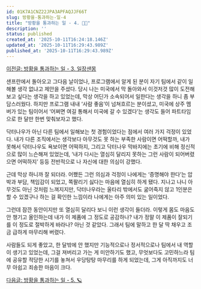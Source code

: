 ```yaml
---
id: 01K7A1CNZ22JPA3APFAQJJF66T
slug: 방황을-통과하는-일-4
title: "방황을 통과하는 일 - 4. 👨‍🏫"
description: ''
status: published
created_at: '2025-10-11T16:24:18.146Z'
updated_at: '2025-10-11T16:29:43.989Z'
published_at: '2025-10-11T16:29:43.989Z'
---
```

[이전글: 방황을 통과하는 일 - 3. 일장샌몽](/posts/방황을-통과하는-일-3-일장샌몽)

샌프란에서 돌아오고 그다음 날이었나, 프로그램에서 알게 된 분이 자기 팀에서 같이 일해볼 생각 없냐고 제안을 주셨다. 당시 나는 미국에서 막 돌아와서 이것저것 많이 도전해보고 싶다는 생각을 하고 있었는데, 막상 어딘가 소속되어서 일한다는 생각을 하니 좀 부담스러웠다. 하지만 프로그램 내내 ‘사람 좋음’이 넘쳐흐르는 분이셨고, 미국에 상주 멤버가 있는 팀이어서 ‘어쩌면 여길 통해서 미국에 갈 수 있겠다’는 생각도 들어 파트타임으로 한 달만 한번 맞춰보자고 했다.

닥터나우가 아닌 다른 팀에서 일해보는 첫 경험이었다는 점에서 여러 가지 걱정이 있었다. 내가 다른 조직에서는 생각보다 아무것도 못 하는 부족한 사람이면 어떡할까, 내가 못해서 닥터나우도 욕보이면 어떡하지, 그리고 닥터나우 막바지에는 초기에 비해 정신적으로 많이 느슨해져 있었는데, ‘내가 다시는 열심히 달리지 못하는 그런 사람이 되어버렸으면 어떡하지’ 등등 전반적으로 나 자신에 대한 의심이 강했다.

근데 막상 하니까 잘 되더라. 어쨌든 그런 의심과 걱정이 나에게는 ‘증명해야 한다’는 압박과 부담, 책임감이 되었고, 쪽팔리기 싫다는 마음에 열심히 하게 됐다. 지나고 나니 아무것도 아닌 것처럼 느껴지지만, 닥터나우라는 울타리 밖에서도 굶어죽지 않고 1인분은 할 수 있겠구나 하는 걸 확인한 느낌이라 나에게는 아주 의미 있는 일이었다.

그런데 잠깐 동안이지만 또 열심히 달리다 보니 이런 생각이 들더라. 이렇게 몸도 마음도 안 챙기고 올인하는데 내가 이 제품에 그 정도로 공감하나? 내가 정말 이 제품이 잘되기를 이 정도로 절박하게 바라나? 아닌 것 같았다. 그래서 팀에 말하고 한 달 딱 채우고 조금 급하게 마무리해 버렸다. 

사람들도 되게 좋았고, 한 달밖에 안 했지만 기능적으로나 정서적으로나 팀에서 내 역할이 생기고 있었는데, 그걸 져버리고 가는 게 미안하기도 했고, 무엇보다도 고민하느라 팀에 공유할 적당한 시기를 놓쳐서 우당탕탕 마무리를 하게 되었는데, 그게 아직까지도 너무 아쉽고 죄송한 마음이 크다.

[다음글: 방황을 통과하는 일 - 5. 🪐](/posts/방황을-통과하는-일-5)